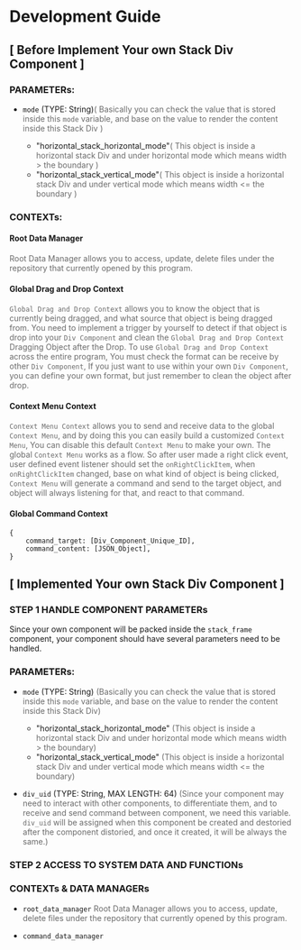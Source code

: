 # Development Guide

## [ Before Implement Your own Stack Div Component ]

### PARAMETERs:

- `mode` (TYPE: String)<span style="opacity: 0.64">( Basically you can check the value that is stored inside this `mode` variable, and base on the value to render the content inside this Stack Div )</span>

    - <span>"horizontal_stack_horizontal_mode"</sapn><span style="opacity: 0.64">( This object is inside a horizontal stack Div and under horizontal mode which means width > the boundary )</span>
    - <span>"horizontal_stack_vertical_mode"</sapn><span style="opacity: 0.64">( This object is inside a horizontal stack Div and under vertical mode which means width <= the boundary )</span>

### CONTEXTs:

#### Root Data Manager 

<span style="opacity: 0.64">Root Data Manager allows you to access, update, delete files under the repository that currently opened by this program.</span>

#### Global Drag and Drop Context

<span style="opacity: 0.64">`Global Drag and Drop Context` allows you to know the object that is currently being dragged, and what source that object is being dragged from. You need to implement a trigger by yourself to detect if that object is drop into your `Div Component` and clean the `Global Drag and Drop Context` Dragging Object after the Drop. To use `Global Drag and Drop Context` across the entire program, You must check the format can be receive by other `Div Component`, If you just want to use within your own `Div Component`, you can define your own format, but just remember to clean the object after drop.</span>

#### Context Menu Context

<span style="opacity: 0.64">`Context Menu Context` allows you to send and receive data to the global `Context Menu`, and by doing this you can easily build a customized `Context Menu`, You can disable this default `Context Menu` to make your own. The global `Context Menu` works as a flow. So after user made a right click event, user defined event listener should set the `onRightClickItem`, when `onRightClickItem` changed, base on what kind of object is being clicked, `Context Menu` will generate a command and send to the target object, and object will always listening for that, and react to that command.</span>

#### Global Command Context

```
{
    command_target: [Div_Component_Unique_ID],
    command_content: [JSON_Object],
}
```

## [ Implemented Your own Stack Div Component ]

### STEP 1 HANDLE COMPONENT PARAMETERs

Since your own component will be packed inside the `stack_frame` component, your component should have several parameters need to be handled.

### PARAMETERs:

- `mode` (TYPE: String) <span style="opacity: 0.64"> (Basically you can check the value that is stored inside this `mode` variable, and base on the value to render the content inside this Stack Div) </span>

    - <span>"horizontal_stack_horizontal_mode"</sapn><span style="opacity: 0.64"> (This object is inside a horizontal stack Div and under horizontal mode which means width > the boundary) </span>
    - <span>"horizontal_stack_vertical_mode"</sapn><span style="opacity: 0.64"> (This object is inside a horizontal stack Div and under vertical mode which means width <= the boundary) </span>

- `div_uid` (TYPE: String, MAX LENGTH: 64) <span style="opacity: 0.64"> (Since your component may need to interact with other components, to differentiate them, and to receive and send command between component, we need this variable. `div_uid` will be assigned when this component be created and destoried after the component distoried, and once it created, it will be always the same.) </span>

### STEP 2 ACCESS TO SYSTEM DATA AND FUNCTIONs

### CONTEXTs & DATA MANAGERs

- `root_data_manager` <span style="opacity: 0.64">Root Data Manager allows you to access, update, delete files under the repository that currently opened by this program.</span>

- `command_data_manager`